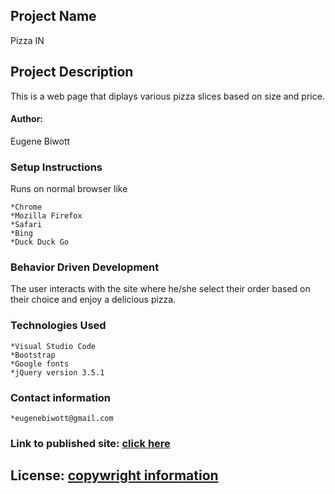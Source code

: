 ## Project Name 
Pizza IN

## Project Description 
This is a web page that diplays various pizza slices based on size and price.

#### Author: 
Eugene Biwott

### Setup Instructions
Runs on normal browser like

    *Chrome
    *Mozilla Firefox
    *Safari
    *Bing
    *Duck Duck Go

### Behavior Driven Development
The user interacts with the site where he/she select their order based on their choice and enjoy a delicious pizza.

### Technologies Used

    *Visual Studio Code
    *Bootstrap
    *Google fonts
    *jQuery version 3.5.1

### Contact information

    *eugenebiwott@gmail.com

### Link to published site: [click here](https://geeker254.github.io/Delani-studio/)

## License: [copywright information](https://raw.githubusercontent.com/geeker254/Delani-studio/master/LICENSE)